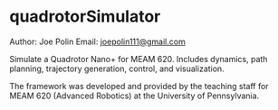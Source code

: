 quadrotorSimulator
==================
Author: Joe Polin
Email: joepolin111@gmail.com


Simulate a Quadrotor Nano+ for MEAM 620. Includes dynamics, path planning, trajectory generation, control, and visualization.

The framework was developed and provided by the teaching staff for MEAM 620 (Advanced Robotics) at the University of Pennsylvania. 


